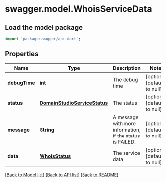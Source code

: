 # swagger.model.WhoisServiceData

## Load the model package
```dart
import 'package:swagger/api.dart';
```

## Properties
Name | Type | Description | Notes
------------ | ------------- | ------------- | -------------
**debugTime** | **int** | The debug time | [optional] [default to null]
**status** | [**DomainStudioServiceStatus**](DomainStudioServiceStatus.md) | The status | [optional] [default to null]
**message** | **String** | A message with more information, if the status is FAILED. | [optional] [default to null]
**data** | [**WhoisStatus**](WhoisStatus.md) | The service data | [optional] [default to null]

[[Back to Model list]](../README.md#documentation-for-models) [[Back to API list]](../README.md#documentation-for-api-endpoints) [[Back to README]](../README.md)


